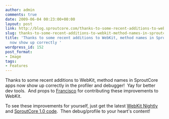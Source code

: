 ```yaml
---
author: admin
comments: true
date: 2009-06-04 00:23:00+00:00
layout: post
link: http://blog.sproutcore.com/thanks-to-some-recent-additions-to-webkit-method-names-in-sproutcore-apps-now-show-up-correctly-in-the-profiler-and-debugger-yay-for-better-dev-tools-and-props-to-francisco-for-contributing-these-impr/
slug: thanks-to-some-recent-additions-to-webkit-method-names-in-sproutcore-apps-now-show-up-correctly-in-the-profiler-and-debugger-yay-for-better-dev-tools-and-props-to-francisco-for-contributing-these-impr
title: 'Thanks to some recent additions to WebKit, method names in SproutCore apps
  now show up correctly '
wordpress_id: 152
post_format:
- Image
tags:
- Features
---
```


Thanks to some recent additions to WebKit, method names in SproutCore apps now show up correctly in the profiler and debugger!  Yay for better dev tools.  And props to [Francisco](http://www.alertdebugging.com/2009/04/29/building-a-better-javascript-profiler-with-webkit/) for contributing these improvements to WebKit.




  
To see these improvements for yourself, just get the latest [WebKit Nightly](http://www.webkit.org) and [SproutCore 1.0 code](https://wiki.sproutcore.com/Abbot-Setting+Up).  Then debug/profile to your heart's content!
